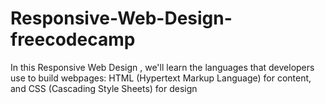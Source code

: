 # Responsive-Web-Design-freecodecamp
In this Responsive Web Design , we'll learn the languages that developers use to build webpages: HTML (Hypertext Markup Language) for content, and CSS (Cascading Style Sheets) for design
